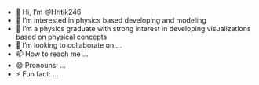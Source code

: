 - 👋 Hi, I’m @Hritik246
- 👀 I’m interested in physics based developing and modeling 
- 🌱 I’m a physics graduate with strong interest in developing visualizations based on physical concepts 
- 💞️ I’m looking to collaborate on ...
- 📫 How to reach me ...
- 😄 Pronouns: ...
- ⚡ Fun fact: ...

<!---
Hritik246/Hritik246 is a ✨ special ✨ repository because its `README.md` (this file) appears on your GitHub profile.
You can click the Preview link to take a look at your changes.
--->
